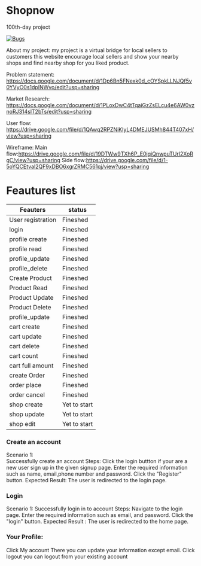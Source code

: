 # Shopnow
 100th-day project
 
 [![Bugs](https://sonarcloud.io/api/project_badges/measure?project=fssa-batch3_sasikumar.saminathan__web_project&metric=bugs)](https://sonarcloud.io/summary/new_code?id=fssa-batch3_sasikumar.saminathan__web_project)


About my project:
my project is a virtual bridge for local sellers to customers this website encourage local sellers and show your nearby shops and find nearby shop for you liked product.


Problem statement: https://docs.google.com/document/d/1Dp6Bn5FNexk0d_cOYSpkLLNJQf5v0YVyO0s1dpINWvo/edit?usp=sharing

Market Research: https://docs.google.com/document/d/1PLoxDwC4tTqaiGzZsELcu4e6AW0vznoRJ314slT2bTs/edit?usp=sharing

User flow: https://drive.google.com/file/d/1QAwq2RPZNiKIyL4DMEJUSMh844T407xH/view?usp=sharing

Wireframe:
  Main flow:https://drive.google.com/file/d/19DTWw9TXh6P_E0jqiQnwpuTUrl2XoRgC/view?usp=sharing
  Side flow:https://drive.google.com/file/d/1-5oYQCEtval2QF9xDBO6xgrZRMC561qj/view?usp=sharing
  
  
# Feautures list

|     Feauters       |     status    |
| ------------------ | ------------- |
| User registration  | Fineshed      |
| login              | Fineshed      |
| profile create     | Fineshed      |
| profile read       | Fineshed      |
| profile_update     | Fineshed      |
| profile_delete     | Fineshed      |
| Create Product     | Fineshed      |
| Product Read       | Fineshed      |
| Product Update     | Fineshed      |
| Product Delete     | Fineshed      |
| profile_update     | Fineshed      |
| cart create        | Fineshed      |
| cart update        | Fineshed      |
| cart delete        | Fineshed      |
| cart count         | Fineshed      |
| cart full amount   | Fineshed      |
| create Order       | Fineshed      |
| order place        | Fineshed      |
| order cancel       | Fineshed      |
| shop create        | Yet to start  |
| shop update        | Yet to start  |
| shop edit          | Yet to start  |
  
### Create an account

Scenario 1:  
Successfully create an account Steps: 
Click the login buttton if your are a new user sign up in the given signup page. Enter the required information such as name, email,phone number and password. Click the "Register" button. Expected Result: The user is redirected to the login page.

### Login

Scenario 1: Successfully login in to account Steps: Navigate to the login page. Enter the required information such as email, and password. Click the "login" button. Expected Result : The user is redirected to the home page.

### Your Profile: 
Click My account There you can update your information except email. Click logout you can logout from your existing account



